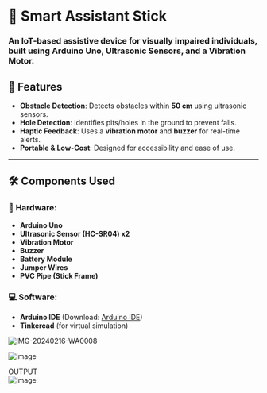 
# 🦯 Smart Assistant Stick

### An IoT-based assistive device for visually impaired individuals, built using **Arduino Uno**, **Ultrasonic Sensors**, and a **Vibration Motor**.

## 🚀 Features
- **Obstacle Detection**: Detects obstacles within **50 cm** using ultrasonic sensors.
- **Hole Detection**: Identifies pits/holes in the ground to prevent falls.
- **Haptic Feedback**: Uses a **vibration motor** and **buzzer** for real-time alerts.
- **Portable & Low-Cost**: Designed for accessibility and ease of use.

---

## 🛠️ Components Used

### 📌 **Hardware:**
- **Arduino Uno**
- **Ultrasonic Sensor (HC-SR04) x2**
- **Vibration Motor**
- **Buzzer**
- **Battery Module**
- **Jumper Wires**
- **PVC Pipe (Stick Frame)**

### 💻 **Software:**
- **Arduino IDE** (Download: [Arduino IDE](https://www.arduino.cc/en/software))
- **Tinkercad** (for virtual simulation)


![IMG-20240216-WA0008](https://github.com/user-attachments/assets/1ae7e22e-b4ea-4750-8a66-083898654b37)

![image](https://github.com/user-attachments/assets/4eae0f56-1fc7-45a4-a31c-ff94a1d35ac6)

OUTPUT  
![image](https://github.com/user-attachments/assets/1f8a97ff-c78d-4c5c-aa33-c7a485ba7272)




